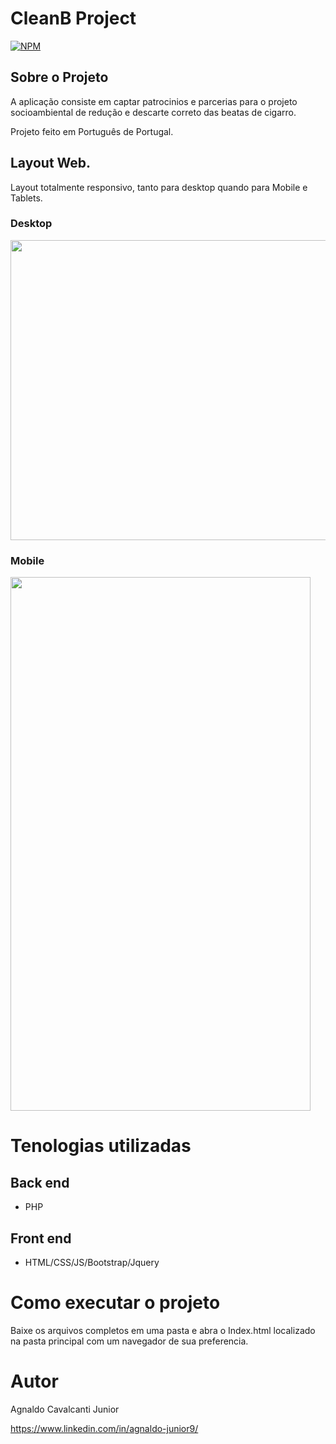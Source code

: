 # CleanB Project
[![NPM](https://img.shields.io/apm/l/NPM)](https://github.com/AgnaldoJunior9/Projeto-cleanb/blob/main/LICENCE)
 
 ## Sobre o Projeto
 
 A aplicação consiste em captar patrocinios e parcerias para o projeto socioambiental de redução e descarte correto das beatas de cigarro.
 
 Projeto feito em Português de Portugal.
 
 ## Layout Web.
 
 Layout totalmente responsivo, tanto para desktop quando para Mobile e Tablets.
 
 ### Desktop
 
<img src="https://user-images.githubusercontent.com/65681631/172240248-b541fae6-bf0e-49aa-8251-e65f54462a8e.jpg" width="854" height="480">

### Mobile

<img src="https://user-images.githubusercontent.com/65681631/172247368-1427c3c7-dd74-4fb4-82af-fd2501b772b7.jpg" width="480" height="854">

# Tenologias utilizadas

## Back end
 
- PHP

## Front end

- HTML/CSS/JS/Bootstrap/Jquery

# Como executar o projeto

Baixe os arquivos completos em uma pasta e abra o Index.html localizado na pasta principal com um navegador de sua preferencia.

# Autor

Agnaldo Cavalcanti Junior

https://www.linkedin.com/in/agnaldo-junior9/

